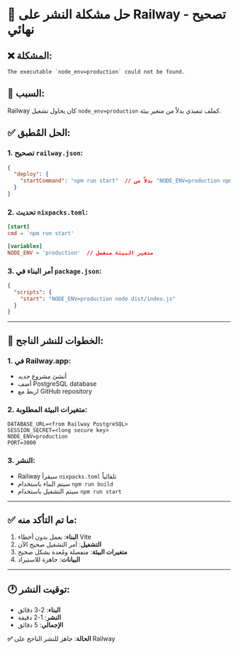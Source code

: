 # 🚀 حل مشكلة النشر على Railway - تصحيح نهائي

## ❌ المشكلة:
```
The executable `node_env=production` could not be found.
```

## 🔧 السبب:
Railway كان يحاول تشغيل `node_env=production` كملف تنفيذي بدلاً من متغير بيئة.

## ✅ الحل المُطبق:

### 1. تصحيح `railway.json`:
```json
{
  "deploy": {
    "startCommand": "npm run start"  // بدلاً من "NODE_ENV=production npm run start"
  }
}
```

### 2. تحديث `nixpacks.toml`:
```toml
[start]
cmd = 'npm run start'

[variables]
NODE_ENV = 'production'  // متغير البيئة منفصل
```

### 3. أمر البناء في `package.json`:
```json
{
  "scripts": {
    "start": "NODE_ENV=production node dist/index.js"
  }
}
```

---

## 🎯 الخطوات للنشر الناجح:

### 1. في Railway.app:
- أنشئ مشروع جديد
- أضف PostgreSQL database
- اربط مع GitHub repository

### 2. متغيرات البيئة المطلوبة:
```
DATABASE_URL=<from Railway PostgreSQL>
SESSION_SECRET=<long secure key>
NODE_ENV=production
PORT=3000
```

### 3. النشر:
- Railway سيقرأ `nixpacks.toml` تلقائياً
- سيتم البناء باستخدام `npm run build`
- سيتم التشغيل باستخدام `npm run start`

---

## ✅ ما تم التأكد منه:

1. **البناء**: يعمل بدون أخطاء Vite
2. **التشغيل**: أمر التشغيل صحيح الآن
3. **متغيرات البيئة**: منفصلة ومُعدة بشكل صحيح
4. **البيانات**: جاهزة للاستيراد

---

## 🕐 توقيت النشر:
- **البناء**: 2-3 دقائق
- **النشر**: 1-2 دقيقة
- **الإجمالي**: 5 دقائق

**✅ الحالة**: جاهز للنشر الناجح على Railway